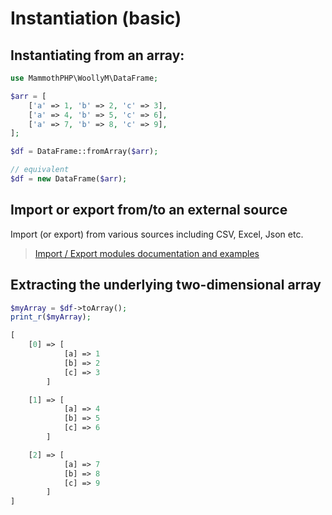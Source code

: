 # Instantiation (basic)

## Instantiating from an array:

```php
use MammothPHP\WoollyM\DataFrame;

$arr = [
    ['a' => 1, 'b' => 2, 'c' => 3],
    ['a' => 4, 'b' => 5, 'c' => 6],
    ['a' => 7, 'b' => 8, 'c' => 9],
];

$df = DataFrame::fromArray($arr);

// equivalent
$df = new DataFrame($arr);
```

## Import or export from/to an external source
Import (or export) from various sources including CSV, Excel, Json etc.

> [Import / Export modules documentation and examples](/Manual/WorkingWithExternalsFormats/)

## Extracting the underlying two-dimensional array

```php
$myArray = $df->toArray();
print_r($myArray);
```

```php
[
    [0] => [
            [a] => 1
            [b] => 2
            [c] => 3
        ]

    [1] => [
            [a] => 4
            [b] => 5
            [c] => 6
        ]

    [2] => [
            [a] => 7
            [b] => 8
            [c] => 9
        ]
]
```
